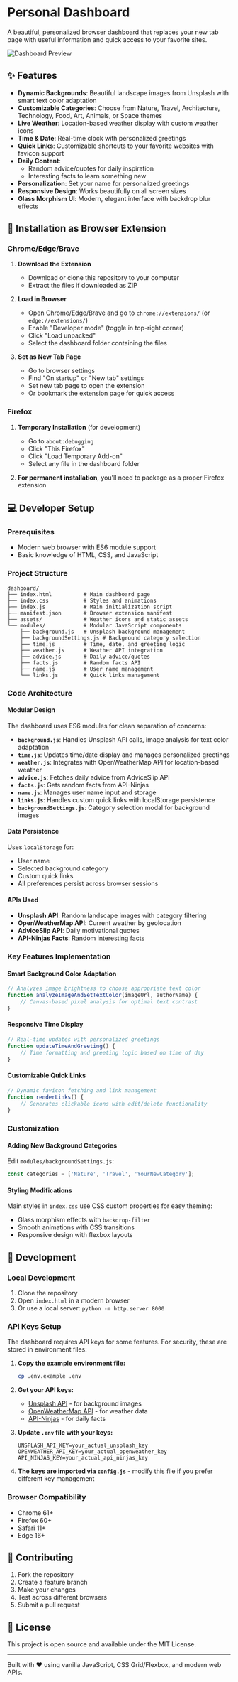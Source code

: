 # Personal Dashboard

A beautiful, personalized browser dashboard that replaces your new tab page with useful information and quick access to your favorite sites.

![Dashboard Preview](./assets/Screenshot.png)

## ✨ Features

- **Dynamic Backgrounds**: Beautiful landscape images from Unsplash with smart text color adaptation
- **Customizable Categories**: Choose from Nature, Travel, Architecture, Technology, Food, Art, Animals, or Space themes
- **Live Weather**: Location-based weather display with custom weather icons
- **Time & Date**: Real-time clock with personalized greetings
- **Quick Links**: Customizable shortcuts to your favorite websites with favicon support
- **Daily Content**: 
  - Random advice/quotes for daily inspiration
  - Interesting facts to learn something new
- **Personalization**: Set your name for personalized greetings
- **Responsive Design**: Works beautifully on all screen sizes
- **Glass Morphism UI**: Modern, elegant interface with backdrop blur effects

## 🚀 Installation as Browser Extension

### Chrome/Edge/Brave

1. **Download the Extension**
   - Download or clone this repository to your computer
   - Extract the files if downloaded as ZIP

2. **Load in Browser**
   - Open Chrome/Edge/Brave and go to `chrome://extensions/` (or `edge://extensions/`)
   - Enable "Developer mode" (toggle in top-right corner)
   - Click "Load unpacked"
   - Select the dashboard folder containing the files

3. **Set as New Tab Page**
   - Go to browser settings
   - Find "On startup" or "New tab" settings
   - Set new tab page to open the extension
   - Or bookmark the extension page for quick access

### Firefox

1. **Temporary Installation** (for development)
   - Go to `about:debugging`
   - Click "This Firefox"
   - Click "Load Temporary Add-on"
   - Select any file in the dashboard folder

2. **For permanent installation**, you'll need to package as a proper Firefox extension

## 💻 Developer Setup

### Prerequisites
- Modern web browser with ES6 module support
- Basic knowledge of HTML, CSS, and JavaScript

### Project Structure
```
dashboard/
├── index.html          # Main dashboard page
├── index.css           # Styles and animations
├── index.js            # Main initialization script
├── manifest.json       # Browser extension manifest
├── assets/             # Weather icons and static assets
└── modules/            # Modular JavaScript components
    ├── background.js   # Unsplash background management
    ├── backgroundSettings.js # Background category selection
    ├── time.js         # Time, date, and greeting logic
    ├── weather.js      # Weather API integration
    ├── advice.js       # Daily advice/quotes
    ├── facts.js        # Random facts API
    ├── name.js         # User name management
    └── links.js        # Quick links management
```

### Code Architecture

#### Modular Design
The dashboard uses ES6 modules for clean separation of concerns:

- **`background.js`**: Handles Unsplash API calls, image analysis for text color adaptation
- **`time.js`**: Updates time/date display and manages personalized greetings
- **`weather.js`**: Integrates with OpenWeatherMap API for location-based weather
- **`advice.js`**: Fetches daily advice from AdviceSlip API
- **`facts.js`**: Gets random facts from API-Ninjas
- **`name.js`**: Manages user name input and storage
- **`links.js`**: Handles custom quick links with localStorage persistence
- **`backgroundSettings.js`**: Category selection modal for background images

#### Data Persistence
Uses `localStorage` for:
- User name
- Selected background category
- Custom quick links
- All preferences persist across browser sessions

#### APIs Used
- **Unsplash API**: Random landscape images with category filtering
- **OpenWeatherMap API**: Current weather by geolocation  
- **AdviceSlip API**: Daily motivational quotes
- **API-Ninjas Facts**: Random interesting facts

### Key Features Implementation

#### Smart Background Color Adaptation
```javascript
// Analyzes image brightness to choose appropriate text color
function analyzeImageAndSetTextColor(imageUrl, authorName) {
    // Canvas-based pixel analysis for optimal text contrast
}
```

#### Responsive Time Display
```javascript
// Real-time updates with personalized greetings
function updateTimeAndGreeting() {
    // Time formatting and greeting logic based on time of day
}
```

#### Customizable Quick Links
```javascript
// Dynamic favicon fetching and link management
function renderLinks() {
    // Generates clickable icons with edit/delete functionality
}
```

### Customization

#### Adding New Background Categories
Edit `modules/backgroundSettings.js`:
```javascript
const categories = ['Nature', 'Travel', 'YourNewCategory'];
```

#### Styling Modifications
Main styles in `index.css` use CSS custom properties for easy theming:
- Glass morphism effects with `backdrop-filter`
- Smooth animations with CSS transitions
- Responsive design with flexbox layouts

## 🔧 Development

### Local Development
1. Clone the repository
2. Open `index.html` in a modern browser
3. Or use a local server: `python -m http.server 8000`

### API Keys Setup

The dashboard requires API keys for some features. For security, these are stored in environment files:

1. **Copy the example environment file:**
   ```bash
   cp .env.example .env
   ```

2. **Get your API keys:**
   - [Unsplash API](https://unsplash.com/developers) - for background images
   - [OpenWeatherMap API](https://openweathermap.org/api) - for weather data
   - [API-Ninjas](https://api.api-ninjas.com/) - for daily facts

3. **Update `.env` file with your keys:**
   ```env
   UNSPLASH_API_KEY=your_actual_unsplash_key
   OPENWEATHER_API_KEY=your_actual_openweather_key
   API_NINJAS_KEY=your_actual_api_ninjas_key
   ```

4. **The keys are imported via `config.js`** - modify this file if you prefer different key management

### Browser Compatibility
- Chrome 61+
- Firefox 60+
- Safari 11+
- Edge 16+

## 🤝 Contributing

1. Fork the repository
2. Create a feature branch
3. Make your changes
4. Test across different browsers
5. Submit a pull request

## 📝 License

This project is open source and available under the MIT License.

---

Built with ❤️ using vanilla JavaScript, CSS Grid/Flexbox, and modern web APIs.
